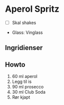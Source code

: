 # Aperol Spritz

* [ ] Skal shakes
* Glass: Vinglass

## Ingridienser

## Howto

1. 60 ml aperol
2. Legg til is
3. 90 ml prosecco
4. 30 ml Club Soda
5. Rør kjapt
